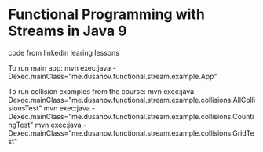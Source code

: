 Functional Programming with Streams in Java 9
=============================================
code from linkedin learing lessons

To run main app:
mvn exec:java -Dexec.mainClass="me.dusanov.functional.stream.example.App"

To run collision examples from the course:
mvn exec:java -Dexec.mainClass="me.dusanov.functional.stream.example.collisions.AllCollisionsTest"
mvn exec:java -Dexec.mainClass="me.dusanov.functional.stream.example.collisions.CountingTest"
mvn exec:java -Dexec.mainClass="me.dusanov.functional.stream.example.collisions.GridTest"
